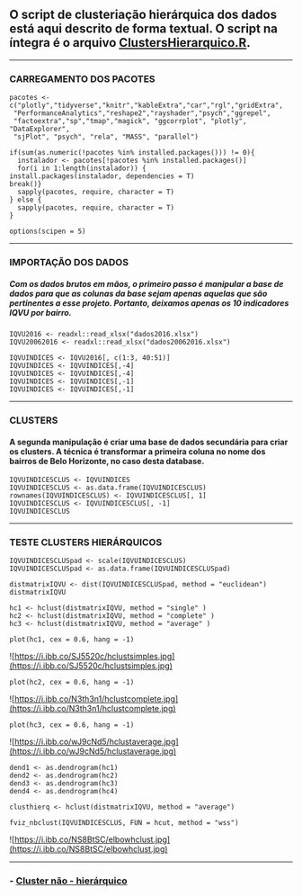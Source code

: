 ## O script de clusteriação hierárquica dos dados está aqui descrito de forma textual. O script na íntegra é o arquivo [ClustersHierarquico.R](https://github.com/rafaelvcarelli/MachineLearningIQVU/blob/main/Cluster%20hier%C3%A1rquicos/ClustersHierarquico.R).

___

### CARREGAMENTO DOS PACOTES

    pacotes <- c("plotly","tidyverse","knitr","kableExtra","car","rgl","gridExtra",
     "PerformanceAnalytics","reshape2","rayshader","psych","ggrepel",
     "factoextra","sp","tmap","magick", "ggcorrplot", "plotly", "DataExplorer",
     "sjPlot", "psych", "rela", "MASS", "parallel")
    
    if(sum(as.numeric(!pacotes %in% installed.packages())) != 0){
      instalador <- pacotes[!pacotes %in% installed.packages()]
      for(i in 1:length(instalador)) {
    install.packages(instalador, dependencies = T)
    break()}
      sapply(pacotes, require, character = T) 
    } else {
      sapply(pacotes, require, character = T) 
    }
    
    options(scipen = 5)

___

### IMPORTAÇÃO DOS DADOS
##### Com os dados brutos em mãos, o primeiro passo é manipular a base de dados para que as colunas da base sejam apenas aquelas que são pertinentes a esse projeto. Portanto, deixamos apenas os 10 indicadores IQVU por bairro.


    IQVU2016 <- readxl::read_xlsx("dados2016.xlsx")
    IQVU20062016 <- readxl::read_xlsx("dados20062016.xlsx")
    
    IQVUINDICES <- IQVU2016[, c(1:3, 40:51)]
    IQVUINDICES <- IQVUINDICES[,-4]
    IQVUINDICES <- IQVUINDICES[,-4]
    IQVUINDICES <- IQVUINDICES[,-1]
    IQVUINDICES <- IQVUINDICES[,-1]

___

### CLUSTERS
#### A segunda manipulação é criar uma base de dados secundária para criar os clusters. A técnica é transformar a primeira coluna no nome dos bairros de Belo Horizonte, no caso desta database.

    IQVUINDICESCLUS <- IQVUINDICES
    IQVUINDICESCLUS <- as.data.frame(IQVUINDICESCLUS)
    rownames(IQVUINDICESCLUS) <- IQVUINDICESCLUS[, 1]
    IQVUINDICESCLUS <- IQVUINDICESCLUS[, -1]
    IQVUINDICESCLUS

___

### TESTE CLUSTERS HIERÁRQUICOS

    IQVUINDICESCLUSpad <- scale(IQVUINDICESCLUS)
    IQVUINDICESCLUSpad <- as.data.frame(IQVUINDICESCLUSpad)
    
    distmatrixIQVU <- dist(IQVUINDICESCLUSpad, method = "euclidean")
    distmatrixIQVU
    
    hc1 <- hclust(distmatrixIQVU, method = "single" )
    hc2 <- hclust(distmatrixIQVU, method = "complete" )
    hc3 <- hclust(distmatrixIQVU, method = "average" )
    
    plot(hc1, cex = 0.6, hang = -1)


![https://i.ibb.co/SJ5520c/hclustsimples.jpg](https://i.ibb.co/SJ5520c/hclustsimples.jpg)

    plot(hc2, cex = 0.6, hang = -1)

![https://i.ibb.co/N3th3n1/hclustcomplete.jpg](https://i.ibb.co/N3th3n1/hclustcomplete.jpg)

    plot(hc3, cex = 0.6, hang = -1)

![https://i.ibb.co/wJ9cNd5/hclustaverage.jpg](https://i.ibb.co/wJ9cNd5/hclustaverage.jpg)
    
    dend1 <- as.dendrogram(hc1)
    dend2 <- as.dendrogram(hc2)
    dend3 <- as.dendrogram(hc3)
    dend4 <- as.dendrogram(hc4)
    
    clusthierq <- hclust(distmatrixIQVU, method = "average")
    
    fviz_nbclust(IQVUINDICESCLUS, FUN = hcut, method = "wss")

![https://i.ibb.co/NS8BtSC/elbowhclust.jpg](https://i.ibb.co/NS8BtSC/elbowhclust.jpg)

___

### - [Cluster não - hierárquico](https://github.com/rafaelvcarelli/MachineLearningIQVU/tree/main/Cluster%20n%C3%A3o-hierarquico)